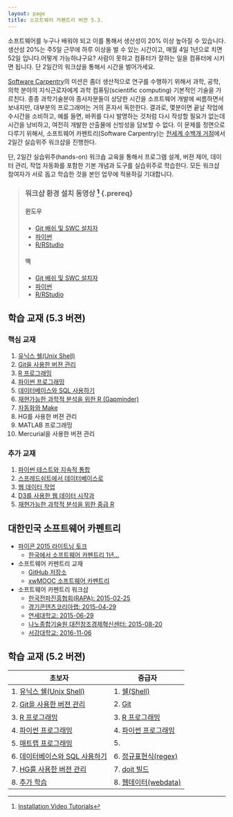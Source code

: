 ```yaml
---
layout: page
title: 소프트웨어 카펜트리 버젼 5.3.
---
```


소프트웨어를 누구나 배워야 되고 이를 통해서 생산성이 20% 이상 높아질 수 있습니다. 생산성 20%는 주5일 근무에 하루 이상을 벌 수 있는 시간이고, 매월 4일 1년으로 치면 52일 입니다.어떻게 가능하냐구요? 사람이 못하고 컴퓨터가 잘하는 일을 컴퓨터에 시키면 됩니다. 단 2일간의 워크샵을 통해서 시간을 벌어가세요.

[Software Carpentry](http://software-carpentry.org/)의 미션은 좀더 생산적으로 연구를 수행하기 위해서 과학, 공학, 의학 분야의 지식근로자에게 과학 컴퓨팅(scientific computing) 기본적인 기술을 가르친다. 종종 과학기술분야 종사자분들이 상당한 시간을 소프트웨어 개발에 씨름하면서 보내지만, 대부분의 프로그래머는 거의 혼자서 독한한다. 결과로, 몇분이면 끝날 작업에 수시간을 소비하고, 예를 들면, 바퀴를 다시 발명하는 것처럼 다시 작성할 필요가 없는데 시간을 낭비하고, 여전히 개발한 산출물에 신빙성을 담보할 수 없다. 이 문제를 정면으로 다루기 위해서, 소프트웨어 카펜트리(Software Carpentry)는 [전세계 수백개 거점](http://software-carpentry.org/workshops/previous.html)에서 2일간 실습위주 워크샵을 진행한다.

단, 2일간 실습위주(hands-on) 워크숍 교육을 통해서 프로그램 설계, 버젼 제어, 데이터 관리, 작업 자동화를 포함한 기본 개념과 도구를 실습위주로 학습한다. 모든 워크샵 참여자가 서로 돕고 학습한 것을 본인 업무에 적용하길 기대합니다.

> ### 워크샵 환경 설치 동영상 [^swc-install] {.prereq}
>
> #### 윈도우
> - [Git 배쉬 및 SWC 설치자](https://youtu.be/339AEqk9c-8)
> - [파이썬](https://youtu.be/xxQ0mzZ8UvA)
> - [R/RStudio](https://youtu.be/q0PjTAylwoU)
>
> #### 맥
> - [Git 배쉬 및 SWC 설치자](https://youtu.be/9LQhwETCdwY)
> - [파이썬](https://youtu.be/TcSAln46u9U)
> - [R/RStudio](https://youtu.be/5-ly3kyxwEg)


[^swc-install]: [Installation Video Tutorials](http://software-carpentry.org/blog/2016/04/install-videos.html)


## 학습 교재 (5.3 버젼)

### 핵심 교재       
1. [유닉스 쉘(Unix Shell)](http://statkclee.github.io/shell-novice/index-kr.html)
1. [Git을 사용한 버젼 관리](http://statkclee.github.io/git-novice/index-kr.html)
1. [R 프로그래밍](http://statkclee.github.io/r-novice-inflammation/index-kr.html)
1. [파이썬 프로그래밍](http://statkclee.github.io/xwmooc-sc/novice/python/)
1. [데이터베이스와 SQL 사용하기](http://statkclee.github.io/xwmooc-sc/novice/sql/)
1. [재현가능한 과학적 분석을 위한 R (Gapminder)](https://statkclee.github.io/r-novice-gapminder/index-kr.html)
1. [자동화와 Make](http://statkclee.github.io/make-novice/index-kr.html)
1. HG를 사용한 버젼 관리
1. MATLAB 프로그래밍
1. Mercurial을 사용한 버젼 관리

### 추가 교재
1. [파이썬 테스트와 지속적 통합](http://statkclee.github.io/python-testing/index-kr.html)
1. [스프레드쉬트에서 데이터베이스로](http://statkclee.github.io/capstone-novice-spreadsheet-biblio)
1. [웹 데이터 작업](http://statkclee.github.io/web-data-python/)
1. [D3를 사용한 웹 데이터 시작과](http://statkclee.github.io/D3-visualising-data/index-kr.html)
1. [재현가능한 과학적 분석을 위한 중급 R](http://statkclee.github.io/r-intermediate-gapminder/index-kr.html)

## 대한민국 소프트웨어 카펜트리 

- [파이콘 2015 라이트닝 토크](http://www.pycon.kr/2015/program/77)
    * [한국에서 소프트웨어 카펜트리 1년...](http://statkclee.github.io/slideshows/korea/index.html)  
- 소프트웨어 카펜트리 교재
    * [GitHub 저장소](https://github.com/statkclee/swcarpentry-version-5-3-new)
    * [xwMOOC 소프트웨어 카펜트리](http://swcarpentry.xwmooc.org/)
- 소프트웨어 카펜트리 워크샵
    * [한국전파진흥협회(RAPA): 2015-02-25](http://statkclee.github.io/2015-02-25-seoul/)
    * [경기콘텐츠코리아랩: 2015-04-29](http://statkclee.github.io/2015-04-29-pangyo/)
    * [연세대학교: 2015-06-29](http://statkclee.github.io/2015-06-29-yonsei/)
    * [나노종합기술원 대전창조경제혁신센터: 2015-08-20](http://statkclee.github.io/2015-08-20-daejeon/)
    * [서강대학교: 2016-11-06](https://statkclee.github.io/2016-11-06-sogang/)

## 학습 교재 (5.2 버젼)

| 초보자             | 중급자|
|------------------|---------------------|
| 1. [유닉스 쉘(Unix Shell)](lessons-5-2/novice/shell/index.html)  |    1. [쉘(Shell)](lessons-5-2/intermediate/shell/index.html) |
| 2. [Git을 사용한 버젼 관리](lessons-5-2/novice/git/index.html)      |    2. [Git](lessons-5-2/intermediate/git/index.html) |
| 3. [R 프로그래밍](lessons-5-2/novice/r/index.html)                    |    3. [R 프로그래밍](lessons-5-2/intermediate/r/index.html)|
| 4. [파이썬 프로그래밍](lessons-5-2/novice/python/index.html)     |    4. [파이썬 프로그래밍](lessons-5-2/intermediate/python/index.html) |
| 5. [매트랩 프로그래밍](lessons-5-2/novice/matlab/index.html)     |    5.  |  [make 빌드](lessons-5-2/intermediate/make/index.html) 
| 6. [데이터베이스와 SQL 사용하기](lessons-5-2/novice/sql/index.html) |  6. [정규표현식(regex)](lessons-5-2/intermediate/regex/index.html) |
| 7. [HG를 사용한 버젼 관리](lessons-5-2/novice/hg/index.html)     |    7. [doit 빌드](lessons-5-2/intermediate/doit/index.html) |
| 8. [추가 학습](lessons-5-2/novice/extras/index.html)                |    8. [웹데이터(webdata)](lessons-5-2/intermediate/webdata/index.html) |
